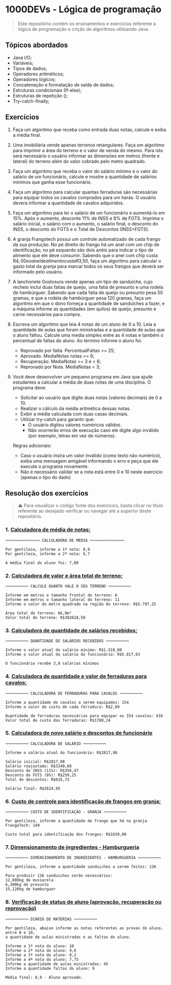 # 1000DEVs - Lógica de programação

> Este repositório contém os ensinamentos e exercícios referente a lógica de programação e crição de algoritmos utilizando Java.

## Tópicos abordados
- Java I/O;
- Variáveis;
- Tipos de dados;
- Operadores aritméticos;
- Operadores lógicos;
- Concatenação e formatação de saída de dados;
- Estruturas condicionais (If-else);
- Estruturas de repetição ();
- Try-catch-finally;

## Exercícios
1. Faça um algoritmo que receba como entrada duas notas, calcule e exiba a média final.

2. Uma imobiliária vende apenas terrenos retangulares. Faça um algoritmo para imprimir a área do terreno e o valor de venda do mesmo. Para isto será necessário o usuário informar as dimensões em metros (frente e lateral) do terreno além do valor cobrado pelo metro quadrado.

3. Faça um algoritmo que receba o valor do salário mínimo e o valor do salário de um funcionário, calcule e mostre a quantidade de salários mínimos que ganha esse funcionário.

4. Faça um algoritmo para calcular quantas ferraduras são necessárias para equipar todos os cavalos comprados para um haras. O usuário devera informar a quantidade de cavalos adquiridos.

5. Faça um algoritmo para ler o salário de um funcionário e aumentá-lo em 15%. Após o aumento, desconte 11% de INSS e 8% de FGTS. Imprima o salário inicial, o salário com o aumento, o salário final, o desconto do INSS, o desconto do FGTS e o Total de Descontos (INSS+FGTS).

6. A granja Frangotech possui um controle automatizado de cada frango da sua produção. No pé direito do frango há um anel com um chip de identificação; no pé esquerdo são dois anéis para indicar o tipo de alimento que ele deve consumir. Sabendo que o anel com chip custa R$4,00 e o anel de alimento custa R$3,50, faça um algoritmo para calcular o gasto total da granja para marcar todos os seus frangos que deverá ser informado pelo usuário.

7. A lanchonete Gostosura vende apenas um tipo de sanduíche, cujo recheio inclui duas fatias de queijo, uma fatia de presunto e uma rodela de hambúrguer. Sabendo que cada fatia de queijo ou presunto pesa 50 gramas, e que a rodela de hambúrguer pesa 120 gramas, faça um algoritmo em que o dono forneça a quantidade de sanduíches a fazer, e a máquina informe as quantidades (em quilos) de queijo, presunto e carne necessários para compra.

8. Escreva um algoritmo que leia 4 notas de um aluno de 0 a 10. Leia a quantidade de aulas que foram ministradas e a quantidade de aulas que o aluno faltou. Calcule uma media simples entre as 4 notas e também o percentual de faltas do aluno. Ao termino informe o aluno foi:
    - Reprovado por falta. PercentualFaltas >= 25;
    - Aprovado. MediaNotas notas >= 6;
    - Recuperação. MediaNotas >= 3 e < 6;
    - Reprovado por Nota. MediaNotas < 3;

9. Você deve desenvolver um pequeno programa em Java que ajude estudantes a calcular a média de duas notas de uma disciplina. O programa deve:
    - Solicitar ao usuário que digite duas notas (valores decimais) de 0 a 10.
    - Realizar o cálculo da média aritmética dessas notas.
    - Exibir a média calculada com duas casas decimais.
    - Utilizar try-catch para garantir que:
        - O usuário digitou valores numéricos válidos.
        - Não ocorrerão erros de execução caso ele digite algo inválido (por exemplo, letras em vez de números).

    Regras adicionais:
    - Caso o usuário insira um valor inválido (como texto não numérico), exiba uma mensagem amigável informando o erro e peça que ele execute o programa novamente.
    - Não é necessário validar se a nota está entre 0 e 10 neste exercício (apenas o tipo do dado)

## Resolução dos exercícios
> ⚠️ Para visualizar o código fonte dos exercícios, basta clicar no título referente ao desejado verificar ou navegar até a superior deste repositório.

### 1. [Calculadora de média de notas;](src/MediaAluno.java)
```terminal
¬¬¬¬¬¬¬¬¬¬¬¬¬¬¬ CALCULADORA DE MÉDIA ¬¬¬¬¬¬¬¬¬¬¬¬¬¬¬

Por gentileza, informe a 1ª nota: 8,9
Por gentileza, informe a 2ª nota: 6,7

A média final do aluno foi: 7,80
```

### 2. [Calculadora de valor e área total de terreno;](src/MediaAluno.java)
```terminal
¬¬¬¬¬¬¬¬¬¬ CALCULE QUANTO VALE O SEU TERRENO ¬¬¬¬¬¬¬¬¬¬

Informe em metros o tamanho frontal do terreno: 6
Informe em metros o tamanho lateral do terreno: 11
Informe o valor do metro quadrado na região do terreno: R$5.797,25

Área total do terreno: 66,0m²
Valor total do terreno: R$382618,50
```

### 3. [Calculadora de quantidade de salários recebidos;](src/QuantidadeSalarios.java)
```terminal
¬¬¬¬¬¬¬¬¬¬ QUANTIDADE DE SALÁRIOS RECEBIDOS ¬¬¬¬¬¬¬¬¬¬

Informe o valor atual do salário mínimo: R$1.518,00
Informe o valor atual do salário do funcionário: R$5.817,63

O funcionário recebe 3,8 salários mínimos
```

### 4. [Calculadora de quantidade e valor de ferraduras para cavalos;](src/Ferraduras.class)
```terminal
¬¬¬¬¬¬¬¬¬¬ CALCULADORA DE FERRADURAS PARA CAVALOS ¬¬¬¬¬¬¬¬¬¬

Informe a quantidade de cavalos a serem equipados: 154
Informe o valor de custo de cada ferradura: R$2,89

Quantidade de ferraduras necessárias para equipar os 154 cavalos: 616
Valor total de custo das ferraduras: R$1780,24
```

### 5. [Calculadora de novo salário e descontos de funcionário](src/ContraCheque.java)
```terminal
¬¬¬¬¬¬¬¬¬¬ CALCULADORA DE SALÁRIO ¬¬¬¬¬¬¬¬¬¬

Informe o salário atual do funcionário: R$2817,98

Salário inicial: R$2817,98
Salário reajustado: R$3240,68
Desconto do INSS (11%): R$356,47
Desconto do FGTS (8%): R$259,25
Total de descontos: R$615,73

Salário final: R$2624,95
```

### 6. [Custo de controle para identificação de frangos em granja;](src/ControleGranja.java)
```terminal
¬¬¬¬¬¬¬¬¬¬ CUSTO DE IDENTIFICAÇÃO - GRANJA ¬¬¬¬¬¬¬¬¬¬

Por gentileza, informe a quantidade de frango que há na granja FrangoTech: 149

Custo total para identificação dos frangos: R$1639,00
```

### 7. [Dimensionamento de ingredientes - Hamburgueria](src/Lanchonete.java)
```terminal
¬¬¬¬¬¬¬¬¬¬ DIMENSIONAMENTO DE INGREDIENTES - HAMBURGUERIA ¬¬¬¬¬¬¬¬¬¬

Por gentileza, informe a quantidade sanduiches a serem feitos: 126

Para produzir 126 sanduiches serão necessários:
12,600kg de mussarela
6,300kg de presunto
15,120kg de hamburguer
```

### 8. [Verificação de status de aluno (aprovação, recuperação ou reprovação)](src/CondicionalMediaNotas.javaotas)
```terminal
¬¬¬¬¬¬¬¬¬¬ DIÁRIO DE MATÉRIAS ¬¬¬¬¬¬¬¬¬¬

Por gentileza, abaixo informe as notas referentes as provas do aluno, entre 0 e 10,
a quantidade de aulas ministradas e as faltas do aluno.

Informe a 1ª nota do aluno: 10
Informe a 2ª nota do aluno: 9,6
Informe a 3ª nota do aluno: 8,2
Informe a 4ª nota do aluno: 7,75
Informe a quantidade de aulas ministradas: 45
Informe a quantidade faltas do aluno: 9

Média final: 8,9 - Aluno aprovado.
```

<!-- ### 9.  -->